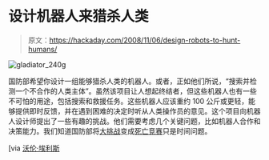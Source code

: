 # 设计机器人来猎杀人类

> 原文：<https://hackaday.com/2008/11/06/design-robots-to-hunt-humans/>

![gladiator_240g](img/6047a1ee7f9a543aefbd30fe851ea44a.png "gladiator_240g")

国防部希望你设计一组能够猎杀人类的机器人。或者，正如他们所说，“搜索并检测一个不合作的人类主体”。虽然该项目让人想起终结者，但这些机器人也有一些不可怕的用途，包括搜索和救援任务。这些机器人应该重约 100 公斤或更轻，能够提供即时反馈，并在遇到困难的决定时听从人类操作员的意见。这个项目向机器人设计师提出了一些有趣的挑战。他们需要考虑几个关键问题，比如机器人合作和决策能力。我们知道国防部将[大挑战](http://www.darpa.mil/GRANDCHALLENGE/)变成[死亡竞赛](http://www.imdb.com/title/tt0072856/)只是时间问题。

[via [沃伦·埃利斯](http://www.warrenellis.com/?p=6711)